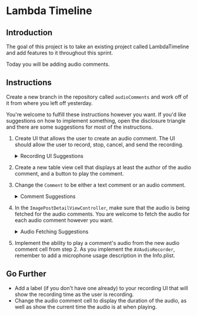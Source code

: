 # Lambda Timeline

## Introduction

The goal of this project is to take an existing project called LambdaTimeline and add features to it throughout this sprint. 

Today you will be adding audio comments.

## Instructions

Create a new branch in the repository called `audioComments` and work off of it from where you left off yesterday.

You're welcome to fulfill these instructions however you want. If you'd like suggestions on how to implement something, open the disclosure triangle and there are some suggestions for most of the instructions.

1. Create UI that allows the user to create an audio comment. The UI should allow the user to record, stop, cancel, and send the recording.
    <details><summary>Recording UI Suggestions</summary>
    <p>

      - In the `ImagePostDetailViewController`, change the `createComment` action to allow the user select whether they want to make a text comment or an audio comment, then create a new view controller with the required UI. The view controller could be presented modally or as a popover.
      
      - Alternatively, you could modify the `ImagePostDetailViewController` to hold the audio recording UI.

    </p>
    </details>
    
2. Create a new table view cell that displays at least the author of the audio comment, and a button to play the comment.

3. Change the `Comment` to be either a text comment or an audio comment.

    <details><summary>Comment Suggestions</summary>
    <p>

    - In the `Comment` object, change the `text`'s type to be an optional string, and create a new `audioURL: URL?` variable as well. Modify the `dictionaryRepresentation` and the `init?(dictionary: ...)` to accomodate the `audioURL` and the now optional `text` string.
      - Create a separate function to create a comment with the audio data.
      - You can very easily change the `store` method to instead take in data and a `StorageReference` to accomodate for storing both Post media data and now the audio data as well.

    </p>
    </details>
5. In the `ImagePostDetailViewController`, make sure that the audio is being fetched for the audio comments. You are welcome to fetch the audio for each audio comment however you want.
    <details><summary>Audio Fetching Suggestions</summary>
    <p>

      - You can implement the audio fetching similar to the way images are fetched on the `PostsCollectionViewController` by using operations, an operation queue, and a new cache. Make a new subclass of `ConcurrentOperation` that fetches audio using the comment's `audioURL` and a `URLSessionDataTask`.

    </p>
    </details>

6. Implement the ability to play a comment's audio from the new audio comment cell from step 2. As you implement the `AVAudioRecorder`, remember to add a microphone usage description in the Info.plist.

## Go Further

- Add a label (if you don't have one already) to your recording UI that will show the recording time as the user is recording.
- Change the audio comment cell to display the duration of the audio, as well as show the current time the audio is at when playing.
